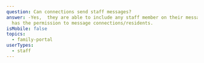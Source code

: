 ```yaml
---
question: Can connections send staff messages?
answer: -Yes,  they are able to include any staff member on their message that
  has the permission to message connections/residents.
isMobile: false
topics:
  - family-portal
userTypes:
  - staff
---
```

